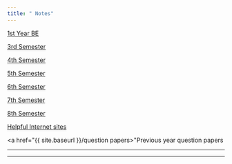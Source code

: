 ```yaml
---
title: " Notes"
---
```

<a href="{{ site.baseurl }}/1">1st Year BE</a><br>

<a href="{{ site.baseurl }}/3">3rd Semester</a><br>

<a href="{{ site.baseurl }}/4">4th Semester</a><br>

<a href="{{ site.baseurl }}/5">5th Semester</a><br>

<a href="{{ site.baseurl }}/6">6th Semester</a><br>

<a href="{{ site.baseurl }}/7">7th Semester</a><br>

<a href="{{ site.baseurl }}/8">8th Semester</a><br>

<a href="{{ site.baseurl }}/inethelp">Helpful Internet sites</a><br>

<a href="{{ site.baseurl }}/question papers>"Previous year question papers </a><br>

<hr>
<hr>



